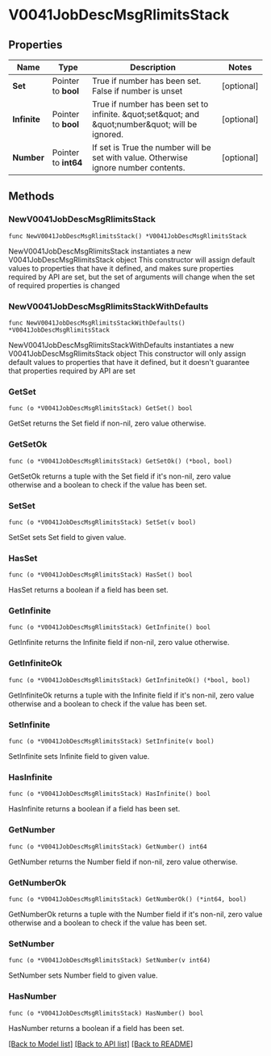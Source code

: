 # V0041JobDescMsgRlimitsStack

## Properties

Name | Type | Description | Notes
------------ | ------------- | ------------- | -------------
**Set** | Pointer to **bool** | True if number has been set. False if number is unset | [optional] 
**Infinite** | Pointer to **bool** | True if number has been set to infinite. \&quot;set\&quot; and \&quot;number\&quot; will be ignored. | [optional] 
**Number** | Pointer to **int64** | If set is True the number will be set with value. Otherwise ignore number contents. | [optional] 

## Methods

### NewV0041JobDescMsgRlimitsStack

`func NewV0041JobDescMsgRlimitsStack() *V0041JobDescMsgRlimitsStack`

NewV0041JobDescMsgRlimitsStack instantiates a new V0041JobDescMsgRlimitsStack object
This constructor will assign default values to properties that have it defined,
and makes sure properties required by API are set, but the set of arguments
will change when the set of required properties is changed

### NewV0041JobDescMsgRlimitsStackWithDefaults

`func NewV0041JobDescMsgRlimitsStackWithDefaults() *V0041JobDescMsgRlimitsStack`

NewV0041JobDescMsgRlimitsStackWithDefaults instantiates a new V0041JobDescMsgRlimitsStack object
This constructor will only assign default values to properties that have it defined,
but it doesn't guarantee that properties required by API are set

### GetSet

`func (o *V0041JobDescMsgRlimitsStack) GetSet() bool`

GetSet returns the Set field if non-nil, zero value otherwise.

### GetSetOk

`func (o *V0041JobDescMsgRlimitsStack) GetSetOk() (*bool, bool)`

GetSetOk returns a tuple with the Set field if it's non-nil, zero value otherwise
and a boolean to check if the value has been set.

### SetSet

`func (o *V0041JobDescMsgRlimitsStack) SetSet(v bool)`

SetSet sets Set field to given value.

### HasSet

`func (o *V0041JobDescMsgRlimitsStack) HasSet() bool`

HasSet returns a boolean if a field has been set.

### GetInfinite

`func (o *V0041JobDescMsgRlimitsStack) GetInfinite() bool`

GetInfinite returns the Infinite field if non-nil, zero value otherwise.

### GetInfiniteOk

`func (o *V0041JobDescMsgRlimitsStack) GetInfiniteOk() (*bool, bool)`

GetInfiniteOk returns a tuple with the Infinite field if it's non-nil, zero value otherwise
and a boolean to check if the value has been set.

### SetInfinite

`func (o *V0041JobDescMsgRlimitsStack) SetInfinite(v bool)`

SetInfinite sets Infinite field to given value.

### HasInfinite

`func (o *V0041JobDescMsgRlimitsStack) HasInfinite() bool`

HasInfinite returns a boolean if a field has been set.

### GetNumber

`func (o *V0041JobDescMsgRlimitsStack) GetNumber() int64`

GetNumber returns the Number field if non-nil, zero value otherwise.

### GetNumberOk

`func (o *V0041JobDescMsgRlimitsStack) GetNumberOk() (*int64, bool)`

GetNumberOk returns a tuple with the Number field if it's non-nil, zero value otherwise
and a boolean to check if the value has been set.

### SetNumber

`func (o *V0041JobDescMsgRlimitsStack) SetNumber(v int64)`

SetNumber sets Number field to given value.

### HasNumber

`func (o *V0041JobDescMsgRlimitsStack) HasNumber() bool`

HasNumber returns a boolean if a field has been set.


[[Back to Model list]](../README.md#documentation-for-models) [[Back to API list]](../README.md#documentation-for-api-endpoints) [[Back to README]](../README.md)


